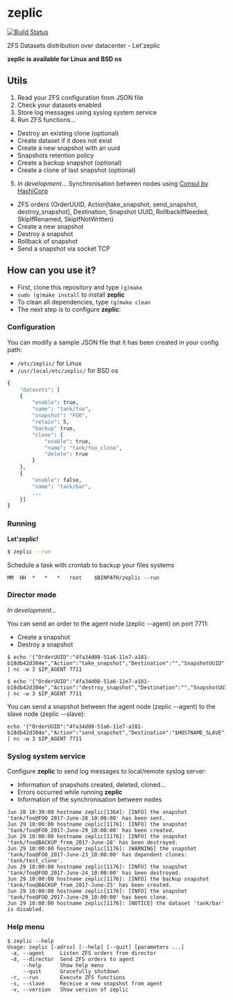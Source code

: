 # zeplic

[![Build Status](https://travis-ci.org/nfrance-conseil/zeplic.svg?branch=master)](https://travis-ci.org/nfrance-conseil/zeplic)

ZFS Datasets distribution over datacenter - Let'zeplic

**zeplic is available for Linux and BSD os**

## Utils

1. Read your ZFS configuration from JSON file
2. Check your datasets enabled
3. Store log messages using syslog system service
4. Run ZFS functions...
- Destroy an existing clone (optional)
- Create dataset if it does not exist
- Create a new snapshot with an uuid
- Snapshots retention policy
- Create a backup snapshot (optional)
- Create a clone of last snapshot (optional)
5. *In development...* Synchronisation between nodes using [Consul by HashiCorp](https://www.consul.io/)
- ZFS orders (OrderUUID, Action[take_snapshot, send_snapshot, destroy_snapshot], Destination, Snapshot UUID, RollbackIfNeeded, SkipIfRenamed, SkipIfNotWritten)
- Create a new snapshot
- Destroy a snapshot
- Rollback of snapshot
- Send a snapshot via socket TCP

## How can you use it?

- First, clone this repository and type `(g)make`
- `sudo (g)make install` to install **zeplic**
- To clean all dependencies, type `(g)make clean`
- The next step is to configure **zeplic**:

### Configuration

You can modify a sample JSON file that it has been created in your config path:
- `/etc/zeplic/` for Linux
- `/usr/local/etc/zeplic/` for BSD os

```sh
{
	"datasets": [
	{
		"enable": true,
		"name": "tank/foo",
		"snapshot": "FOO",
		"retain": 5,
		"backup" true,
		"clone": {
			"enable": true,
			"name": "tank/foo_clone",
			"delete": true
		}
	},
	{
		"enable": false,
		"name": "tank/bar",
		...
	}]
}
```

### Running

**Let'zeplic!**

```sh
$ zeplic --run
```

Schedule a task with crontab to backup your files systems

```
MM	HH	*	*	*	root	$BINPATH/zeplic --run
```

### Director mode
*In development...*

You can send an order to the agent node (zeplic --agent) on port 7711:
- Create a snapshot
- Destroy a snapshot

```
$ echo '{"OrderUUID":"4fa34d08-51a6-11e7-a181-b18db42d304e","Action":"take_snapshot","Destination":"","SnapshotUUID":"","SnapshotName":"","DestDataset":"$DATASET_OF_SNAPSHOT","RollbackIfNeeded":false,"SkipIfRenamed":false,"SkipIfNotWritten":false}' | nc -w 3 $IP_AGENT 7711

$ echo '{"OrderUUID":"4fa34d08-51a6-11e7-a181-b18db42d304e","Action":"destroy_snapshot","Destination":"","SnapshotUUID":"$UUID_OF_SNAPSHOT","SnapshotName":"$NAME_OF_SNAPSHOT","DestDataset":"","RollbackIfNeeded":false,"SkipIfRenamed":false,"SkipIfNotWritten":false}' | nc -w 3 $IP_AGENT 7711
```

You can send a snapshot between the agent node (zeplic --agent) to the slave node (zeplic --slave):

```
echo '{"OrderUUID":"4fa34d08-51a6-11e7-a181-b18db42d304e","Action":"send_snapshot","Destination":"$HOSTNAME_SLAVE","SnapshotUUID":"$UUID_OF_SNAPSHOT","SnapshotName":"","DestDataset":"$DATASET_OF_DESTINATION",RollbackIfNeeded":false,"SkipIfRenamed":false,"SkipIfNotWritten":false}' | nc -w 3 $IP_AGENT 7711
```

### Syslog system service

Configure **zeplic** to send log messages to local/remote syslog server:
- Information of snapshots created, deleted, cloned...
- Errors occurred while running **zeplic**
- Information of the synchronisation between nodes

```
Jun 28 10:30:00 hostname zeplic[1364]: [INFO] the snapshot 'tank/foo@FOO_2017-June-28_10:00:00' has been sent.
Jun 29 10:00:00 hostname zeplic[1176]: [INFO] the snapshot 'tank/foo@FOO_2017-June-29_10:00:00' has been created.
Jun 29 10:00:00 hostname zeplic[1176]: [INFO] the snapshot 'tank/foo@BACKUP_from_2017-June-28' has been destroyed.
Jun 29 10:00:00 hostname zeplic[1176]: [WARNING] the snapshot 'tank/foo@FOO_2017-June-23_10:00:00' has dependent clones: 'tank/test_clone'.
Jun 29 10:00:00 hostname zeplic[1176]: [INFO] the snapshot 'tank/foo@FOO_2017-June-24_10:00:00' has been destroyed.
Jun 29 10:00:00 hostname zeplic[1176]: [INFO] the backup snapshot 'tank/foo@BACKUP_from_2017-June-25' has been created.
Jun 29 10:00:00 hostname zeplic[1176]: [INFO] the snapshot 'tank/foo@FOO_2017-June-29_10:00:00' has been clone.
Jun 29 10:00:00 hostname zeplic[1176]: [NOTICE] the dataset 'tank/bar' is disabled.
```

### Help menu

```
$ zeplic --help
Usage: zeplic [-adrsv] [--help] [--quit] [parameters ...]
 -a, --agent     Listen ZFS orders from director
 -d, --director  Send ZFS orders to agent
     --help      Show help menu
     --quit      Gracefully shutdown
 -r, --run       Execute ZFS functions
 -s, --slave     Receive a new snapshot from agent
 -v, --version   Show version of zeplic

```
